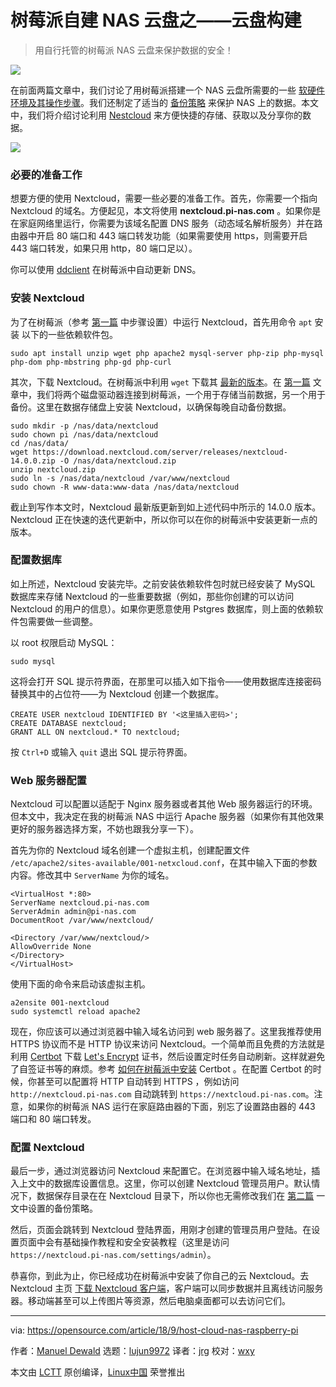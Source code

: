 树莓派自建 NAS 云盘之——云盘构建
======

> 用自行托管的树莓派 NAS 云盘来保护数据的安全！

![](https://opensource.com/sites/default/files/styles/image-full-size/public/lead-images/life_tree_clouds.png?itok=b_ftihhP)

在前面两篇文章中，我们讨论了用树莓派搭建一个 NAS 云盘所需要的一些 [软硬件环境及其操作步骤][1]。我们还制定了适当的 [备份策略][2] 来保护 NAS 上的数据。本文中，我们将介绍讨论利用 [Nestcloud][3] 来方便快捷的存储、获取以及分享你的数据。

![](https://opensource.com/sites/default/files/uploads/nas_part3.png)

### 必要的准备工作

想要方便的使用 Nextcloud，需要一些必要的准备工作。首先，你需要一个指向 Nextcloud 的域名。方便起见，本文将使用 **nextcloud.pi-nas.com** 。如果你是在家庭网络里运行，你需要为该域名配置 DNS 服务（动态域名解析服务）并在路由器中开启 80 端口和 443 端口转发功能（如果需要使用 https，则需要开启 443 端口转发，如果只用 http，80 端口足以）。

你可以使用 [ddclient][4] 在树莓派中自动更新 DNS。

### 安装 Nextcloud

为了在树莓派（参考 [第一篇][1] 中步骤设置）中运行 Nextcloud，首先用命令 `apt` 安装 以下的一些依赖软件包。

```
sudo apt install unzip wget php apache2 mysql-server php-zip php-mysql php-dom php-mbstring php-gd php-curl
```

其次，下载 Nextcloud。在树莓派中利用 `wget` 下载其 [最新的版本][5]。在 [第一篇][1] 文章中，我们将两个磁盘驱动器连接到树莓派，一个用于存储当前数据，另一个用于备份。这里在数据存储盘上安装 Nextcloud，以确保每晚自动备份数据。

```
sudo mkdir -p /nas/data/nextcloud
sudo chown pi /nas/data/nextcloud
cd /nas/data/
wget https://download.nextcloud.com/server/releases/nextcloud-14.0.0.zip -O /nas/data/nextcloud.zip
unzip nextcloud.zip
sudo ln -s /nas/data/nextcloud /var/www/nextcloud
sudo chown -R www-data:www-data /nas/data/nextcloud
```

截止到写作本文时，Nextcloud 最新版更新到如上述代码中所示的 14.0.0 版本。Nextcloud 正在快速的迭代更新中，所以你可以在你的树莓派中安装更新一点的版本。

### 配置数据库

如上所述，Nextcloud 安装完毕。之前安装依赖软件包时就已经安装了 MySQL 数据库来存储 Nextcloud 的一些重要数据（例如，那些你创建的可以访问 Nextcloud 的用户的信息）。如果你更愿意使用 Pstgres 数据库，则上面的依赖软件包需要做一些调整。

以 root 权限启动 MySQL：

```
sudo mysql
```

这将会打开 SQL 提示符界面，在那里可以插入如下指令——使用数据库连接密码替换其中的占位符——为 Nextcloud 创建一个数据库。

```
CREATE USER nextcloud IDENTIFIED BY '<这里插入密码>';
CREATE DATABASE nextcloud;
GRANT ALL ON nextcloud.* TO nextcloud;
```

按 `Ctrl+D` 或输入 `quit` 退出 SQL 提示符界面。

### Web 服务器配置

Nextcloud 可以配置以适配于 Nginx 服务器或者其他 Web 服务器运行的环境。但本文中，我决定在我的树莓派 NAS 中运行 Apache 服务器（如果你有其他效果更好的服务器选择方案，不妨也跟我分享一下）。

首先为你的 Nextcloud 域名创建一个虚拟主机，创建配置文件 `/etc/apache2/sites-available/001-netxcloud.conf`，在其中输入下面的参数内容。修改其中 `ServerName` 为你的域名。

```
<VirtualHost *:80>
ServerName nextcloud.pi-nas.com
ServerAdmin admin@pi-nas.com
DocumentRoot /var/www/nextcloud/

<Directory /var/www/nextcloud/>
AllowOverride None
</Directory>
</VirtualHost>
```

使用下面的命令来启动该虚拟主机。

```
a2ensite 001-nextcloud
sudo systemctl reload apache2
```

现在，你应该可以通过浏览器中输入域名访问到 web 服务器了。这里我推荐使用 HTTPS 协议而不是 HTTP 协议来访问 Nextcloud。一个简单而且免费的方法就是利用 [Certbot][7] 下载 [Let's Encrypt][6] 证书，然后设置定时任务自动刷新。这样就避免了自签证书等的麻烦。参考 [如何在树莓派中安装][8] Certbot 。在配置 Certbot 的时候，你甚至可以配置将 HTTP 自动转到 HTTPS ，例如访问 `http://nextcloud.pi-nas.com` 自动跳转到 `https://nextcloud.pi-nas.com`。注意，如果你的树莓派 NAS 运行在家庭路由器的下面，别忘了设置路由器的 443 端口和 80 端口转发。

### 配置 Nextcloud

最后一步，通过浏览器访问 Nextcloud 来配置它。在浏览器中输入域名地址，插入上文中的数据库设置信息。这里，你可以创建 Nextcloud 管理员用户。默认情况下，数据保存目录在在 Nextcloud 目录下，所以你也无需修改我们在 [第二篇][2] 一文中设置的备份策略。

然后，页面会跳转到 Nextcloud 登陆界面，用刚才创建的管理员用户登陆。在设置页面中会有基础操作教程和安全安装教程（这里是访问 `https://nextcloud.pi-nas.com/settings/admin`）。

恭喜你，到此为止，你已经成功在树莓派中安装了你自己的云 Nextcloud。去 Nextcloud 主页 [下载 Nextcloud 客户端][9]，客户端可以同步数据并且离线访问服务器。移动端甚至可以上传图片等资源，然后电脑桌面都可以去访问它们。

--------------------------------------------------------------------------------

via: https://opensource.com/article/18/9/host-cloud-nas-raspberry-pi

作者：[Manuel Dewald][a]
选题：[lujun9972](https://github.com/lujun9972)
译者：[jrg](https://github.com/jrglinux)
校对：[wxy](https://github.com/wxy)

本文由 [LCTT](https://github.com/LCTT/TranslateProject) 原创编译，[Linux中国](https://linux.cn/) 荣誉推出

[a]: https://opensource.com/users/ntlx
[1]: https://linux.cn/article-10104-1.html?utm_source=index&utm_medium=more
[2]: https://linux.cn/article-10112-1.html
[3]: https://nextcloud.com/
[4]: https://sourceforge.net/p/ddclient/wiki/Home/
[5]: https://nextcloud.com/install/#instructions-server
[6]: https://letsencrypt.org/
[7]: https://certbot.eff.org/
[8]: https://certbot.eff.org/lets-encrypt/debianother-apache
[9]: https://nextcloud.com/install/#install-clients

